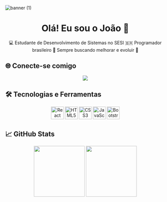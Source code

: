 ![banner (1)](https://github.com/user-attachments/assets/b1ca1326-6fb4-4e8c-aef7-862036b22c7a)

<h1 align="center">Olá! Eu sou o João 👋</h1>

<p align="center">
  💻 Estudante de Desenvolvimento de Sistemas no SESI  
  🇧🇷 Programador brasileiro  
  🎯 Sempre buscando melhorar e evoluir 🚀  
</p>


## 🌐 Conecte-se comigo

<p align="center">
  <a href="https://instagram.com/wsjoaox">
    <img src="https://img.shields.io/badge/Instagram-E4405F?style=for-the-badge&logo=instagram&logoColor=white"/>
  </a>
</p>


## 🛠️ Tecnologias e Ferramentas

<p align="center">
  <img src="https://img.icons8.com/color/48/000000/react-native.png" title="React Native" width="40" height="40"/>
  <img src="https://img.icons8.com/color/48/000000/html-5--v1.png" title="HTML5" width="40" height="40"/>
  <img src="https://img.icons8.com/color/48/000000/css3.png" title="CSS3" width="40" height="40"/>
  <img src="https://img.icons8.com/color/48/000000/javascript--v1.png" title="JavaScript" width="40" height="40"/>
  <img src="https://img.icons8.com/color/48/bootstrap.png" title="Bootstrap" width="40" height="40"/>
</p>


## 📈 GitHub Stats

<p align="center">
  <img height="160em" src="https://github-readme-stats.vercel.app/api?username=wsjoaox&show_icons=true&theme=default"/>
  <img height="160em" src="https://github-readme-stats.vercel.app/api/top-langs/?username=wsjoaox&layout=compact&theme=default"/>
</p>


